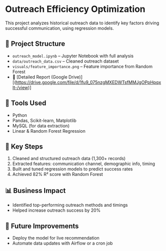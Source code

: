 # Outreach Efficiency Optimization

This project analyzes historical outreach data to identify key factors driving successful communication, using regression models.

## 📂 Project Structure
- `outreach_model.ipynb` – Jupyter Notebook with full analysis
- `data/outreach_data.csv` – Cleaned outreach dataset
- `visuals/feature_importance.png` – Feature importance from Random Forest
- 📄 [Detailed Report (Google Drive)][(https://drive.google.com/file/d/1fu9_075nzgMXEDWTsfMMJgOPpHpqxlt-/view)]

## 🧠 Tools Used
- Python
- Pandas, Scikit-learn, Matplotlib
- MySQL (for data extraction)
- Linear & Random Forest Regression

## 🧪 Key Steps
1. Cleaned and structured outreach data (1,300+ records)
2. Extracted features: communication channel, demographic info, timing
3. Built and tuned regression models to predict success rates
4. Achieved 82% R² score with Random Forest

## 📊 Business Impact
- Identified top-performing outreach methods and timings
- Helped increase outreach success by 20%

## 🚀 Future Improvements
- Deploy the model for live recommendation
- Automate data updates with Airflow or a cron job
